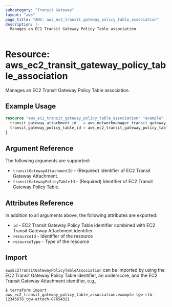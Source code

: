 ```yaml
---
subcategory: "Transit Gateway"
layout: "aws"
page_title: "AWS: aws_ec2_transit_gateway_policy_table_association"
description: |-
  Manages an EC2 Transit Gateway Policy Table association
---
```


# Resource: aws_ec2_transit_gateway_policy_table_association

Manages an EC2 Transit Gateway Policy Table association.

## Example Usage

```terraform
resource "aws_ec2_transit_gateway_policy_table_association" "example" {
  transit_gateway_attachment_id   = aws_networkmanager_transit_gateway_peering.example.transit_gateway_peering_attachment_id
  transit_gateway_policy_table_id = aws_ec2_transit_gateway_policy_table.example.id
}
```

## Argument Reference

The following arguments are supported:

* `transitGatewayAttachmentId` - (Required) Identifier of EC2 Transit Gateway Attachment.
* `transitGatewayPolicyTableId` - (Required) Identifier of EC2 Transit Gateway Policy Table.

## Attributes Reference

In addition to all arguments above, the following attributes are exported:

* `id` - EC2 Transit Gateway Policy Table identifier combined with EC2 Transit Gateway Attachment identifier
* `resourceId` - Identifier of the resource
* `resourceType` - Type of the resource

## Import

`awsEc2TransitGatewayPolicyTableAssociation` can be imported by using the EC2 Transit Gateway Policy Table identifier, an underscore, and the EC2 Transit Gateway Attachment identifier, e.g.,

```
$ terraform import aws_ec2_transit_gateway_policy_table_association.example tgw-rtb-12345678_tgw-attach-87654321
```

<!-- cache-key: cdktf-0.17.0-pre.15 input-71380ed0eec27922255ea166a66458c5cd56cb198475d01b1f355b8ed09e3323 -->